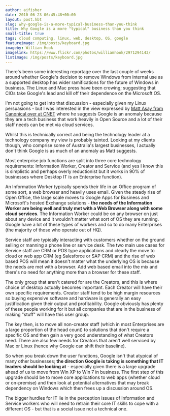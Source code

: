 ```yaml
---
author: ajfisher
date: 2010-06-23 06:45:48+00:00
layout: post.hbt
slug: why-google-is-a-more-typical-business-than-you-think
title: Why Google is a more "typical" business than you think
small-title: true
tags: cloud computing, linux, web, desktop, OS, google
featureimage: /img/posts/keyboard.jpg
imageby: Willian Hook
imagelink: https://www.flickr.com/photos/williamhook/2971294143/
listimage: /img/posts/keyboard.jpg
---
```


There's been some interesting reportage over the last couple of weeks around whether Google's decision to remove Windows from internal use as a supported desktop has wider ramifications for the future of Windows in business. The Linux and Mac press have been crowing; suggesting that CIOs take Google's lead and kill off their dependence on the Microsoft OS.

I'm not going to get into that discussion - especially given my Linux persuasions - but I was interested in the view expressed by [Matt Asay from Canonical over at CNET](http://news.cnet.com/8301-13505_3-20006539-16.html) where he suggests Google is an anomaly because they are a tech business that work heavily in Open Source and a lot of their staff needs can be met via cloud services.

Whilst this is technically correct and being the technology leader at a technology company my view is probably tainted. Looking at my clients though, who comprise some of Australia's largest businesses, I actually don't think Google is as much of an anomaly as Matt suggests.

Most enterprise job functions are split into three core technology requirements: Information Worker, Creator and Service (and yes I know this is simplistic and perhaps overly reductionist but it works in 90% of businesses where Desktop IT is an Enterprise function).

An Information Worker typically spends their life in an Office program of some sort, a web browser and heavily uses email. Given the steady rise of Open Office, the large scale moves to Google Apps for Business and Microsoft's hosted Exchange solutions - <b>the needs of the Information Worker are being well and truly met with a Web Browser along with some cloud services</b>. The Information Worker could be on any browser on just about any device and it wouldn't matter what sort of OS they are running. Google have a lot of these types of workers and so to do many Enterprises (the majority of those who operate out of HQ).

Service staff are typically interacting with customers whether on the ground selling or manning a phone line or service desk. The two main use cases for Service staff are CRM or POS type applications and clearly the move to cloud or web app CRM (eg Salesforce or SAP CRM) and the rise of web based POS will mean it doesn't matter what the underlying OS is because the needs are met with a browser. Add web based email into the mix and there's no need for anything more than a browser for these staff.

The only group that aren't catered for are the Creators, and this is where choice of desktop actually becomes important. Each Creator will have their own specific requirements. Creator staff tend to be high margin resources so buying expensive software and hardware is generally an easy justification given their output and profitability. Google obviously has plenty of these people working for it but all companies that are in the business of making "stuff" will have this user group.

The key then, is to move all non-creator staff (which in most Enterprises are a large proportion of the head count) to solutions that don't require a specific OS and then gain a very good understanding of what Creators need. There are also few needs for Creators that aren't well serviced by Mac or Linux (hence why Google can shift their baseline).

So when you break down the user functions, Google isn't that atypical of many other businesses; <b>the direction Google is taking is something that IT leaders should be looking at</b> - especially given there is a large upgrade ahead of us to move from Win XP to Win 7 in business. The first step of this upgrade should be to move core applications to web apps (whether cloud or on-premise) and then look at potential alternatives that may break dependency on Windows which then frees up a discussion around OS.

The bigger hurdles for IT lie in the perception issues of Information and Service workers who will need to retrain their core IT skills to cope with a different OS - but that is a social issue not a technical one.
